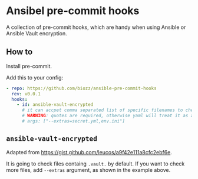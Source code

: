 # Ansibel pre-commit hooks

A collection of pre-commit hooks, which are handy when using Ansible or Ansible Vault encryption.

## How to

Install pre-commit.

Add this to your config:

```yaml
- repo: https://github.com/biozz/ansible-pre-commit-hooks
  rev: v0.0.1
  hooks:
    - id: ansible-vault-encrypted
      # it can accpet comma separated list of specific filenames to check
      # WARNING: quotes are required, otherwise yaml will treat it as a list
      # args: ["--extras=secret.yml,env.ini"]
```

## `ansible-vault-encrypted`

Adapted from https://gist.github.com/leucos/a9f42e111a8cfc2ebf6e.

It is going to check files containg `.vault.` by default.
If you want to check more files, add `--extras` argument, as shown in the example above.

